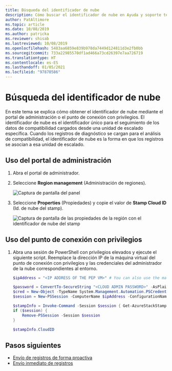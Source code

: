 ```yaml
---
title: Búsqueda del identificador de nube
description: Cómo buscar el identificador de nube en Ayuda y soporte técnico de Azure Stack Hub.
author: PatAltimore
ms.topic: article
ms.date: 10/08/2019
ms.author: patricka
ms.reviewer: shisab
ms.lastreviewed: 10/08/2019
ms.openlocfilehash: 5483aa6859e839b978da7449d124811d3e2fb0bb
ms.sourcegitcommit: 733a22985570df1ad466a73cd26397e7aa726719
ms.translationtype: HT
ms.contentlocale: es-ES
ms.lasthandoff: 01/05/2021
ms.locfileid: "97870586"
---
```

# <a name="find-your-cloud-id"></a>Búsqueda del identificador de nube

En este tema se explica cómo obtener el identificador de nube mediante el portal de administración o el punto de conexión con privilegios. El identificador de nube es el identificador único para el seguimiento de los datos de compatibilidad cargados desde una unidad de escalado específica. Cuando los registros de diagnóstico se cargan para el análisis de compatibilidad, el identificador de nube es la forma en que los registros se asocian a esa unidad de escalado.

## <a name="use-the-administrator-portal"></a>Uso del portal de administración

1. Abra el portal de administrador. 
1. Seleccione **Region management** (Administración de regiones).

   ![Captura de pantalla del panel](./media/azure-stack-automatic-log-collection/dashboard.png)

1. Seleccione **Properties** (Propiedades) y copie el valor de **Stamp Cloud ID** (Id. de nube del stamp).

   ![Captura de pantalla de las propiedades de la región con el identificador de nube del stamp](media/azure-stack-automatic-log-collection/region-properties-blade-with-stamp-cloud-id.png)


## <a name="use-the-privileged-endpoint"></a>Uso del punto de conexión con privilegios

1. Abra una sesión de PowerShell con privilegios elevados y ejecute el siguiente script. Reemplace la dirección IP de la máquina virtual del punto de conexión con privilegios y las credenciales del administrador de la nube correspondientes al entorno. 

   ```powershell
   $ipAddress = "<IP ADDRESS OF THE PEP VM>" # You can also use the machine name instead of IP here.

   $password = ConvertTo-SecureString "<CLOUD ADMIN PASSWORD>" -AsPlainText -Force
   $cred = New-Object -TypeName System.Management.Automation.PSCredential ("<DOMAIN NAME>\CloudAdmin", $password)
   $session = New-PSSession -ComputerName $ipAddress -ConfigurationName PrivilegedEndpoint -Credential $cred

   $stampInfo = Invoke-Command -Session $session { Get-AzureStackStampInformation }
   if ($session) {
       Remove-PSSession -Session $session
   }

   $stampInfo.CloudID
   ```

## <a name="next-steps"></a>Pasos siguientes

* [Envío de registros de forma proactiva](./azure-stack-diagnostic-log-collection-overview.md#send-logs-proactively)
* [Envío inmediato de registros](./azure-stack-diagnostic-log-collection-overview.md#send-logs-now)
